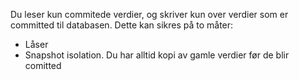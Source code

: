 Du leser kun commitede verdier, og skriver kun over verdier som er committed til databasen. Dette kan sikres på to måter:

* Låser
* Snapshot isolation. Du har alltid kopi av gamle verdier før de blir comitted